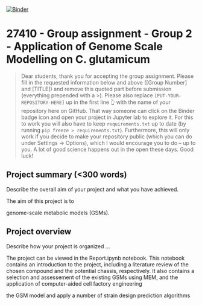 [![Binder](https://mybinder.org/badge_logo.svg)](https://mybinder.org/v2/gh/27410/[27410-2020-group-project-group-2-gsm-c-glutamicum]/main)

# 27410 - Group assignment - Group 2 - Application of Genome Scale Modelling on C. glutamicum

> Dear students, thank you for accepting the group assignment. Please fill in the
> requested information below and above ([Group Number] and [TITLE]) and remove this quoted part before submission (everything prepended with a >).
> Please also replace `[PUT-YOUR-REPOSITORY-HERE]` up in the first line 👆 with the name of your repository here on GitHub.
> That way someone can click on the Binder badge icon and open your project in Jupyter lab to explore it.
> For this to work you will also have to keep `requirements.txt` up to date (by running `pip freeze > requirements.txt`).
> Furthermore, this will only work if you decide to make your repository public (which you can do under Settings -> Options),
> which I would encourage you to do – up to you. A lot of good science happens out in the open these days.
> Good luck!

## Project summary (<300 words)
Describe the overall aim of your project and what you have achieved.

The aim of this project is to 

genome-scale metabolic models (GSMs).

## Project overview
Describe how your project is organized ...

The project can be viewed in the Report.ipynb notebook. This notebook contains an introduction to the project, including a literature review of the chosen compound and the potential chassis, respectively. It also contains a selection and assessement of the existing GSMs using MEM, and the application of computer-aided cell factory engineering

 the GSM model and apply a number of strain design prediction algorithms